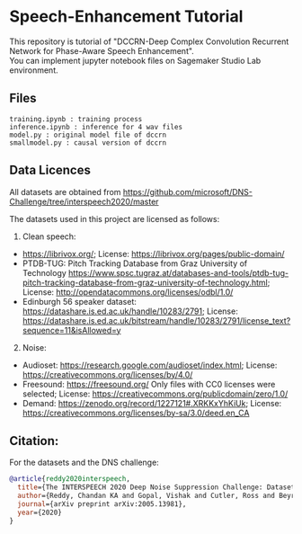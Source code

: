 # Speech-Enhancement Tutorial
This repository is tutorial of "DCCRN-Deep Complex Convolution Recurrent Network for Phase-Aware Speech Enhancement".   
You can implement jupyter notebook files on Sagemaker Studio Lab environment.  


## Files
```text
training.ipynb : training process
inference.ipynb : inference for 4 wav files
model.py : original model file of dccrn
smallmodel.py : causal version of dccrn 
```

## Data Licences

All datasets are obtained from https://github.com/microsoft/DNS-Challenge/tree/interspeech2020/master 

The datasets used in this project are licensed as follows:

1. Clean speech: 
* https://librivox.org/; License: https://librivox.org/pages/public-domain/
* PTDB-TUG: Pitch Tracking Database from Graz University of Technology https://www.spsc.tugraz.at/databases-and-tools/ptdb-tug-pitch-tracking-database-from-graz-university-of-technology.html; License: http://opendatacommons.org/licenses/odbl/1.0/ 
* Edinburgh 56 speaker dataset: https://datashare.is.ed.ac.uk/handle/10283/2791; License: https://datashare.is.ed.ac.uk/bitstream/handle/10283/2791/license_text?sequence=11&isAllowed=y 
2. Noise:
* Audioset: https://research.google.com/audioset/index.html; License: https://creativecommons.org/licenses/by/4.0/
* Freesound: https://freesound.org/ Only files with CC0 licenses were selected; License: https://creativecommons.org/publicdomain/zero/1.0/
* Demand: https://zenodo.org/record/1227121#.XRKKxYhKiUk; License: https://creativecommons.org/licenses/by-sa/3.0/deed.en_CA

## Citation:
For the datasets and the DNS challenge:<br />  

```BibTex
@article{reddy2020interspeech,
  title={The INTERSPEECH 2020 Deep Noise Suppression Challenge: Datasets, Subjective Testing Framework, and Challenge Results},
  author={Reddy, Chandan KA and Gopal, Vishak and Cutler, Ross and Beyrami, Ebrahim and Cheng, Roger and Dubey, Harishchandra and Matusevych, Sergiy and Aichner, Robert and Aazami, Ashkan and Braun, Sebastian and others},
  journal={arXiv preprint arXiv:2005.13981},
  year={2020}
}
```
